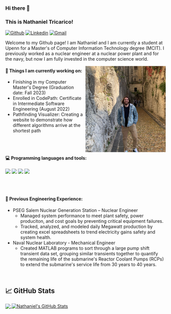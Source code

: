### Hi there 👋 
### This is Nathaniel Tricarico!

[![Github](https://img.shields.io/badge/-Github-000?style=flat&logo=Github&logoColor=white)](https://github.com/tricarico1)
[![Linkedin](https://img.shields.io/badge/-LinkedIn-blue?style=flat&logo=Linkedin&logoColor=white)](https://www.linkedin.com/in/nathaniel-tricarico/)
[![Gmail](https://img.shields.io/badge/-Gmail-c14438?style=flat&logo=Gmail&logoColor=white)](mailto:nathanieltricarico@gmail.com)

Welcome to my Github page! I am Nathaniel and I am currently a student at Upenn for a Master's of Computer Information Technology degree (MCIT).  I previously worked as a nuclear engineer at a nuclear power plant and for the navy, but now I am fully invested in the computer science world.

<img align="right" alt="img" src="https://github.com/Tricarico1/Tricarico1/blob/main/Nate.jpeg" width="50%" height="auto" />


#### 🌱 Things I am currently working on: 
- Finishing in my Computer Master's Degree (Graduation date: Fall 2023)  
- Enrolled in CodePath: Certificate in Intermediate Software Engineering (August 2022) 
- Pathfinding Visualizer: Creating a website to demonstrate how different algorithms arrive at the shortest path

<br />
<br />


#### :computer: Programming languages and tools: 
<p>

<code><img width="10%" src="https://www.vectorlogo.zone/logos/java/java-ar21.svg"></code>
<code><img width="10%" src="https://www.vectorlogo.zone/logos/python/python-ar21.svg"></code>
<code><img width="8%" src="https://www.vectorlogo.zone/logos/r-project/r-project-icon.svg"></code>
<code><img width="10%" src="https://www.vectorlogo.zone/logos/git-scm/git-scm-ar21.svg"></code>
</p>
	

<br />
<br />


#### :muscle: Previous Engineering Experience:
- PSEG Salem Nuclear Generation Station – Nuclear Engineer
	- Managed system performance to meet plant safety, power produciton, and cost goals by preventing critical equipment failures.
	- Tracked, analyzed, and modeled daily Megawatt production by creating excel spreadsheets to trend electricity gains safety and system health. 	
- Naval Nuclear Laboratory - Mechanical Engineer
	- Created MATLAB programs to sort through a large pump shift transient data set, grouping similar transients together to quantify the remaining life of the submarine's Reactor Coolant Pumps (RCPs) to extend the submarine's service life from 30 years to 40 years.




<br />



## &#x1f4c8; GitHub Stats

<a href="https://github.com/Tricarico1">
  <img align="center" src="https://github-readme-stats.vercel.app/api/top-langs/?username=Tricarico1&hide=java,html,tex&title_color=ffffff&text_color=c9cacc&icon_color=2bbc8a&bg_color=1d1f21&langs_count=3" />
  
  </a>
<a href="https://github.com/Tricarico1">
  <img align="center" src="https://github-readme-stats.vercel.app/api?username=Tricarico1&show_icons=true&line_height=27&count_private=true&title_color=ffffff&text_color=c9cacc&icon_color=2bbc8a&bg_color=1d1f21" alt="Nathaniel's GitHub Stats" />






<!---
Tricarico1/Tricarico1 is a ✨ special ✨ repository because its `README.md` (this file) appears on your GitHub profile.
You can click the Preview link to take a look at your changes.
--->
